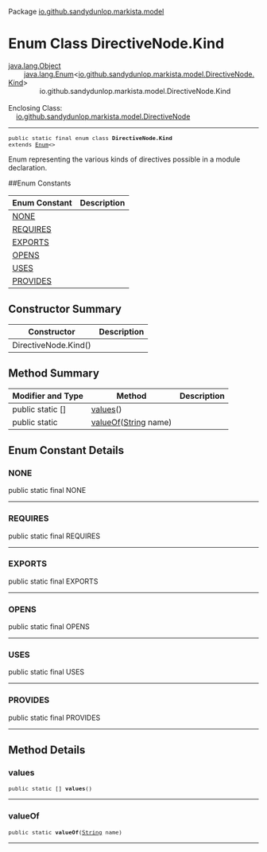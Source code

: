 Package [io.github.sandydunlop.markista.model](index.md)

# Enum Class DirectiveNode.Kind
[java.lang.Object](https://docs.oracle.com/en/java/javase/24/docs/api/java.base/java/lang/Object.html)<br/>
        [java.lang.Enum](https://docs.oracle.com/en/java/javase/24/docs/api/java.base/java/lang/Enum.html)<[io.github.sandydunlop.markista.model.DirectiveNode.Kind](DirectiveNode.Kind.md)><br/>
                io.github.sandydunlop.markista.model.DirectiveNode.Kind<br/>
<br/>
Enclosing Class:<br/>
    [io.github.sandydunlop.markista.model.DirectiveNode](DirectiveNode.md)


----

<span style="font-family: monospace; font-size: 80%;">public static final enum class __DirectiveNode.Kind__<br/>extends [Enum](https://docs.oracle.com/en/java/javase/24/docs/api/java.base/java/lang/Enum.html)<[](DirectiveNode.Kind.md)>
</span>

Enum representing the various kinds of directives possible in a module declaration.


##Enum Constants

| Enum Constant         | Description |
|-----------------------|-------------|
| [NONE](#none)         |             |
| [REQUIRES](#requires) |             |
| [EXPORTS](#exports)   |             |
| [OPENS](#opens)       |             |
| [USES](#uses)         |             |
| [PROVIDES](#provides) |             |



## Constructor Summary

| Constructor          | Description |
|----------------------|-------------|
| DirectiveNode.Kind() |             |



## Method Summary

| Modifier and Type                         | Method                                                                                                                 | Description |
|-------------------------------------------|------------------------------------------------------------------------------------------------------------------------|-------------|
| public static [](DirectiveNode.Kind.md)[] | [values](#values)()                                                                                                    |             |
| public static [](DirectiveNode.Kind.md)   | [valueOf](#valueof)([String](https://docs.oracle.com/en/java/javase/24/docs/api/java.base/java/lang/String.html) name) |             |



## Enum Constant Details

### NONE

public static final  NONE




---

### REQUIRES

public static final  REQUIRES




---

### EXPORTS

public static final  EXPORTS




---

### OPENS

public static final  OPENS




---

### USES

public static final  USES




---

### PROVIDES

public static final  PROVIDES




---


## Method Details

### values

<span style="font-family: monospace; font-size: 80%;">public static [](DirectiveNode.Kind.md)[] __values__()</span>




---

### valueOf

<span style="font-family: monospace; font-size: 80%;">public static [](DirectiveNode.Kind.md) __valueOf__([String](https://docs.oracle.com/en/java/javase/24/docs/api/java.base/java/lang/String.html) name)</span>




---

